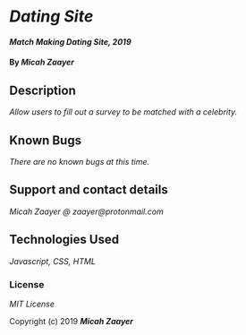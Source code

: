 # _Dating Site_

#### _Match Making Dating Site, 2019_

#### By _**Micah Zaayer**_

## Description

_Allow users to fill out a survey to be matched with a celebrity._


## Known Bugs

_There are no known bugs at this time._

## Support and contact details

_Micah Zaayer @ zaayer@protonmail.com_

## Technologies Used

_Javascript, CSS, HTML_

### License

*MIT License*

Copyright (c) 2019 **_Micah Zaayer_**
